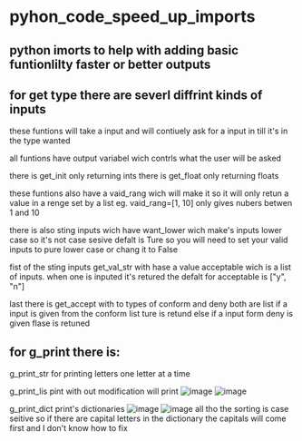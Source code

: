 # pyhon_code_speed_up_imports


## python imorts to help with adding basic funtionlilty faster or better outputs

## for get type there are severl diffrint kinds of inputs 

these funtions will take a input and will contiuely ask for a input in till it's in the type wanted

all funtions have output variabel wich contrls what the user will be asked

there is get_init only returning ints
there is get_float only returning floats

these funtions also have a vaid_rang wich will make it so it will only retun a value in a renge set by a list eg. vaid_rang=[1, 10] only gives nubers betwen 1 and 10 

there is also sting inputs wich have want_lower wich make's inputs lower case so it's not case sesive 
defalt is Ture so you will need to set your valid inputs to pure lower case or chang it to False

fist of the sting inputs get_val_str with hase a value acceptable wich is a list of inputs. when one is inputed it's retured
the defalt for acceptable is ["y", "n"]

last there is get_accept with to types of conform and deny both are list if a input is given from the conform list ture is retund else if a input form deny is given flase is retuned 

## for g_print there is: 
g_print_str for printing letters one letter at a time

g_print_lis pint with out modification will print
![image](https://github.com/NothingThePNG/pyhon_code_speed_up_imports/assets/171380836/1ea2bc56-144e-4239-badd-54b4e628c443)
![image](https://github.com/NothingThePNG/pyhon_code_speed_up_imports/assets/171380836/f77a404c-ba1b-48e4-a699-747b90e96d98)


g_print_dict print's dictionaries
![image](https://github.com/NothingThePNG/pyhon_code_speed_up_imports/assets/171380836/f901eed5-7008-4f1d-a306-88038bbc67ca)
![image](https://github.com/NothingThePNG/pyhon_code_speed_up_imports/assets/171380836/cb42887a-eac5-43b5-8a2e-61d18a9baf84)
all tho the sorting is case seitive so if there are capital letters in the dictionary the capitals will come first and I don't know how to fix



